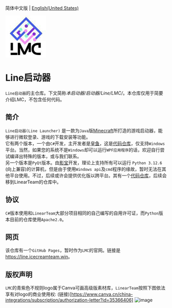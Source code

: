 简体中文版 | [English(United States)](https://github.com/IceCreamTeamICT/LineLauncher/blob/main/README-EN.md)

![LOGO](/logo.png "LOGO")

# Line启动器

`Line启动器`的主仓库。下文简称*本启动器/启动器/Line/LMC/*。本仓库仅用于简要介绍LMC，不包含任何代码。

## 简介
`Line启动器(Line Launcher)` 是一款为`Java`版[Minecraft](https://minecraft.net)所打造的游戏启动器，能够进行微软登录、游戏的下载安装等功能。  
它有两个版本，一个由`C#`开发，主开发者是[皇鱼](https://github.com/tmdakm)，这是[代码仓库](https://github.com/LinearTeam/LineLauncherCs/)，仅支持`Windows`平台。当然，如果您的系统不是`Windows`却可以运行`WPF应用程序`的话，欢迎自行尝试编译出特殊的版本，或与我们联系。  
另一个版本是`PyQt`版本。由[影宝](https://github.com/iloveei)开发，理论上支持所有可以运行 `Python 3.12.6` (向上兼容)的计算机，但是由于使用`Windows api`及`cmd`程序的缘故，暂时无法在其他平台使用。不过，后续或许会提供优化版以跨平台。其有一个[代码仓库](https://github.com/IloveEi/Line-Minecraft-Launcher/tree/RefactorByIloveEi)，后续会移到LinearTeam的仓库中。

## 协议
`C#`版本使用和`LinearTeam`大部分项目相同的自己编写的自用许可证，而`Python`版本目前的仓库使用`Apache2.0`。

## 网页
该仓库有一个`GitHub Pages`，暂时作为`LMC`的官网。链接是<https://line.icecreamteam.win>。

## 版权声明
`LMC`的青紫色不规则logo属于Canva可画高级版素材库，`LinearTeam`按照下图依法享有对logo的商业使用权:
(链接)[https://www.canva.cn/china-integrations/subscription/authorization-letter?id=35366406]
![image](https://github.com/user-attachments/assets/0d00bd4c-c4d3-4ca2-a0b3-dcafd0e997ca)

